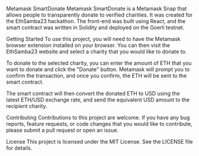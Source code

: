 Metamask SmartDonate
Metamask SmartDonate is a Metamask Snap that allows people to transparently donate to verified charities. It was created for the EthSamba23 hackathon. The front-end was built using React, and the smart contract was written in Solidity and deployed on the Goerli testnet.

Getting Started
To use this project, you will need to have the Metamask browser extension installed on your browser. You can then visit the EthSamba23 website and select a charity that you would like to donate to.

To donate to the selected charity, you can enter the amount of ETH that you want to donate and click the "Donate" button. Metamask will prompt you to confirm the transaction, and once you confirm, the ETH will be sent to the smart contract.

The smart contract will then convert the donated ETH to USD using the latest ETH/USD exchange rate, and send the equivalent USD amount to the recipient charity.

Contributing
Contributions to this project are welcome. If you have any bug reports, feature requests, or code changes that you would like to contribute, please submit a pull request or open an issue.

License
This project is licensed under the MIT License. See the LICENSE file for details.
